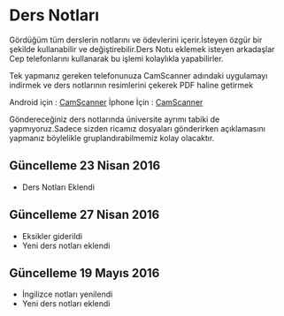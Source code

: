 # Ders Notları

Gördüğüm tüm derslerin notlarını ve ödevlerini içerir.İsteyen özgür bir şekilde kullanabilir ve değiştirebilir.Ders Notu eklemek isteyen arkadaşlar Cep telefonlarını kullanarak bu işlemi kolaylıkla yapabilirler.

Tek yapmanız gereken telefonunuza CamScanner adındaki uygulamayı indirmek ve ders notlarının resimlerini çekerek PDF haline getirmek

Android için : [CamScanner](https://play.google.com/store/apps/details?id=com.intsig.camscanner&hl=en)
İphone İçin : [CamScanner](https://itunes.apple.com/us/app/camscanner-free-pdf-document/id388627783?mt=8)

Göndereceğiniz ders notlarında üniversite ayrımı tabiki de yapmıyoruz.Sadece sizden ricamız dosyaları gönderirken açıklamasını yapmanız böylelikle gruplandırabilmemiz kolay olacaktır.

## Güncelleme 23 Nisan 2016

- Ders Notları Eklendi

## Güncelleme 27 Nisan 2016

- Eksikler giderildi
- Yeni ders notları eklendi

## Güncelleme 19 Mayıs 2016

- İngilizce notları yenilendi
- Yeni ders notları eklendi
